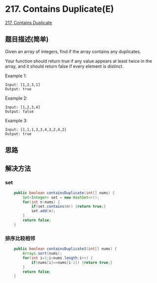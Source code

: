 # 217. Contains Duplicate(E)
[217. Contains Duplicate](https://leetcode-cn.com/problems/contains-duplicate/)

## 题目描述(简单)

Given an array of integers, find if the array contains any duplicates.

Your function should return true if any value appears at least twice in the array, and it should return false if every element is distinct.

Example 1:
```
Input: [1,2,3,1]
Output: true
```
Example 2:
```
Input: [1,2,3,4]
Output: false
```
Example 3:
```
Input: [1,1,1,3,3,4,3,2,4,2]
Output: true
```
## 思路

## 解决方法

### set


```java
    public boolean containsDuplicate(int[] nums) {
        Set<Integer> set = new HashSet<>();
        for(int n:nums) {
        	if(set.contains(n)) {return true;}
        	set.add(n);
        }
        return false;
    }
```



### 排序比较相邻


```java
    public boolean containsDuplicate1(int[] nums) {
        Arrays.sort(nums);
        for(int i=1;i<nums.length;i++) {
        	if(nums[i]==nums[i-1]) {return true;}
        }
        return false;
    }
```



